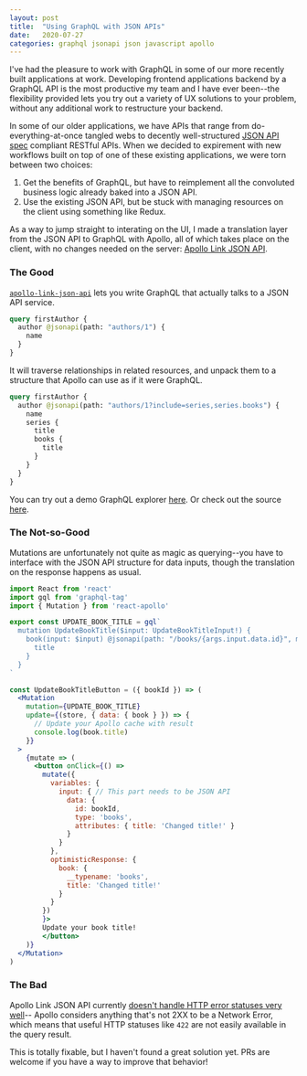 ```yaml
---
layout: post
title:  "Using GraphQL with JSON APIs"
date:   2020-07-27
categories: graphql jsonapi json javascript apollo
---
```



I've had the pleasure to work with GraphQL in some of our more recently built
applications at work. Developing frontend applications backend by a GraphQL API
is the most productive my team and I have ever been--the flexibility provided
lets you try out a variety of UX solutions to your problem, without any
additional work to restructure your backend.

In some of our older applications, we have APIs that range from
do-everything-at-once tangled webs to decently well-structured [JSON API spec](https://jsonapi.org/)
compliant RESTful APIs. When we decided to expirement with new workflows built on top of
one of these existing applications, we were torn between two choices:

1. Get the benefits of GraphQL, but have to reimplement all the convoluted
     business logic already baked into a JSON API.
2. Use the existing JSON API, but be stuck with managing resources on the
     client using something like Redux.

As a way to jump straight to interating on the UI, I made a translation layer
from the JSON API to GraphQL with Apollo, all of which takes place on the client,
with no changes needed on the server: [Apollo Link JSON API](https://github.com/Rsullivan00/apollo-link-json-api).

### The Good

[`apollo-link-json-api`](https://github.com/Rsullivan00/apollo-link-json-api) lets you
write GraphQL that actually talks to a JSON API service.


```graphql
query firstAuthor {
  author @jsonapi(path: "authors/1") {
    name
  }
}
```

It will traverse relationships in related resources, and unpack them to a
structure that Apollo can use as if it were GraphQL.

```graphql
query firstAuthor {
  author @jsonapi(path: "authors/1?include=series,series.books") {
    name
    series {
      title
      books {
        title
      }
    }
  }
}
```

You can try out a demo GraphQL explorer [here](https://optimistic-wozniak-806209.netlify.app/).
Or check out the source [here](https://github.com/Rsullivan00/apollo-link-json-api).


### The Not-so-Good

Mutations are unfortunately not quite as magic as querying--you have to interface
with the JSON API structure for data inputs, though the translation on the
response happens as usual.


```jsx
import React from 'react'
import gql from 'graphql-tag'
import { Mutation } from 'react-apollo'

export const UPDATE_BOOK_TITLE = gql`
  mutation UpdateBookTitle($input: UpdateBookTitleInput!) {
    book(input: $input) @jsonapi(path: "/books/{args.input.data.id}", method: "PATCH") {
      title
    }
  }
`

const UpdateBookTitleButton = ({ bookId }) => (
  <Mutation
    mutation={UPDATE_BOOK_TITLE}
    update={(store, { data: { book } }) => {
      // Update your Apollo cache with result
      console.log(book.title)
    }}
  >
    {mutate => (
      <button onClick={() =>
        mutate({
          variables: {
            input: { // This part needs to be JSON API
              data: {
                id: bookId,
                type: 'books',
                attributes: { title: 'Changed title!' }
              }
            }
          },
          optimisticResponse: {
            book: {
              __typename: 'books',
              title: 'Changed title!'
            }
          }
        })
        }>
        Update your book title!
        </button>
    )}
  </Mutation>
)
```


### The Bad


Apollo Link JSON API currently [doesn't handle HTTP error statuses very well](https://github.com/Rsullivan00/apollo-link-json-api/issues/26)--
Apollo considers anything that's not 2XX to be a Network Error, which means that
useful HTTP statuses like `422` are not easily available in the query result.


This is totally fixable, but I haven't found a great solution yet. PRs are
welcome if you have a way to improve that behavior!
